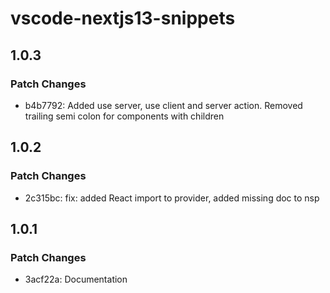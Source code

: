 # vscode-nextjs13-snippets

## 1.0.3

### Patch Changes

- b4b7792: Added use server, use client and server action. Removed trailing semi colon for components with children

## 1.0.2

### Patch Changes

- 2c315bc: fix: added React import to provider, added missing doc to nsp

## 1.0.1

### Patch Changes

- 3acf22a: Documentation
